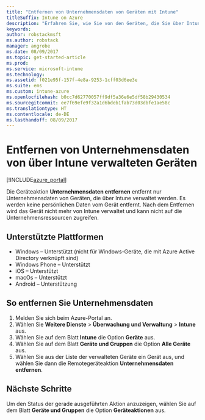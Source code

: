 ```yaml
---
title: "Entfernen von Unternehmensdaten von Geräten mit Intune"
titleSuffix: Intune on Azure
description: "Erfahren Sie, wie Sie von den Geräten, die Sie über Intune verwalten, nur die Unternehmensdaten entfernen.\""
keywords: 
author: robstackmsft
ms.author: robstack
manager: angrobe
ms.date: 08/09/2017
ms.topic: get-started-article
ms.prod: 
ms.service: microsoft-intune
ms.technology: 
ms.assetid: f021e95f-157f-4e8a-9253-1cff03d6ee3e
ms.suite: ems
ms.custom: intune-azure
ms.openlocfilehash: b0cc7d62770057ff9df5a36e6e5df58b29430534
ms.sourcegitcommit: ee7f69efe9f32a1d6bdeb1fab73d03dbfe1ae58c
ms.translationtype: HT
ms.contentlocale: de-DE
ms.lasthandoff: 08/09/2017
---
```

# <a name="remove-company-data-from-intune-managed-devices"></a>Entfernen von Unternehmensdaten von über Intune verwalteten Geräten


[!INCLUDE[azure_portal](./includes/azure_portal.md)]

Die Geräteaktion **Unternehmensdaten entfernen** entfernt nur Unternehmensdaten von Geräten, die über Intune verwaltet werden. Es werden keine persönlichen Daten vom Gerät entfernt. Nach dem Entfernen wird das Gerät nicht mehr von Intune verwaltet und kann nicht auf die Unternehmensressourcen zugreifen.

## <a name="supported-platforms"></a>Unterstützte Plattformen

- Windows – Unterstützt (nicht für Windows-Geräte, die mit Azure Active Directory verknüpft sind)
- Windows Phone – Unterstützt
- iOS – Unterstützt
- macOs – Unterstützt
- Android – Unterstützung

## <a name="how-to-remove-company-data"></a>So entfernen Sie Unternehmensdaten

1. Melden Sie sich beim Azure-Portal an.
2. Wählen Sie **Weitere Dienste** > **Überwachung und Verwaltung** > **Intune** aus.
3. Wählen Sie auf dem Blatt **Intune** die Option **Geräte** aus.
4. Wählen Sie auf dem Blatt **Geräte und Gruppen** die Option **Alle Geräte** aus.
5. Wählen Sie aus der Liste der verwalteten Geräte ein Gerät aus, und wählen Sie dann die Remotegeräteaktion **Unternehmensdaten entfernen**.

## <a name="next-steps"></a>Nächste Schritte

Um den Status der gerade ausgeführten Aktion anzuzeigen, wählen Sie auf dem Blatt **Geräte und Gruppen** die Option **Geräteaktionen** aus.
